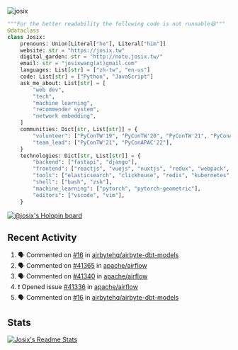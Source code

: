 ![josix](https://komarev.com/ghpvc/?username=josix)
```python
"""For the better readability the following code is not runnable😆"""
@dataclass
class Josix:
    pronouns: Union[Literal["he"], Literal["him"]]
    website: str = "https://josix.tw"
    digital_garden: str = "http://note.josix.tw/"
    email: str = "josixwang(at)gmail.com"
    languages: List[str] = ["zh-tw", "en-us"]
    code: List[str] = ["Python", "JavaScript"]
    ask_me_about: List[str] = [
        "web dev",
        "tech",
        "machine learning",
        "recommender system",
        "network embedding",
    ]
    communities: Dict[str, List[str]] = {
        "volunteer": ["PyConTW'19", "PyConTW'20", "PyConTW'21", "PyConAPAC'22"],
        "team_lead": ["PyConTW'21", "PyConAPAC'22"],
    }
    technologies: Dict[str, List[str]] = {
        "backend": ["fastapi", "django"],
        "frontend": ["reactjs", "vuejs", "nuxtjs", "redux", "webpack", "tailwindcss"],
        "tools": ["elasticsearch", "clickhouse", "redis", "kubernetes", "docker"],
        "shell": ["bash", "zsh"],
        "machine_learning": ["pytorch", "pytorch-geometric"],
        "editors": ["vscode", "vim"],
    }
```
[![@josix's Holopin board](https://holopin.io/api/user/board?user=josix)](https://holopin.io/@josix)

## Recent Activity
<!--START_SECTION:activity-->
1. 🗣 Commented on [#16](https://github.com/airbytehq/airbyte-dbt-models/issues/16#issuecomment-2284846980) in [airbytehq/airbyte-dbt-models](https://github.com/airbytehq/airbyte-dbt-models)
2. 🗣 Commented on [#41365](https://github.com/apache/airflow/issues/41365#issuecomment-2280354521) in [apache/airflow](https://github.com/apache/airflow)
3. 🗣 Commented on [#41340](https://github.com/apache/airflow/issues/41340#issuecomment-2277610395) in [apache/airflow](https://github.com/apache/airflow)
4. ❗ Opened issue [#41336](https://github.com/apache/airflow/issues/41336) in [apache/airflow](https://github.com/apache/airflow)
5. 🗣 Commented on [#16](https://github.com/airbytehq/airbyte-dbt-models/issues/16#issuecomment-2275916149) in [airbytehq/airbyte-dbt-models](https://github.com/airbytehq/airbyte-dbt-models)
<!--END_SECTION:activity-->



## Stats
[![Josix's Readme Stats](https://github-readme-stats.vercel.app/api?username=josix&show_icons=true&theme=default&count_private=true&card_width=400)](https://github.com/anuraghazra/github-readme-stats)
